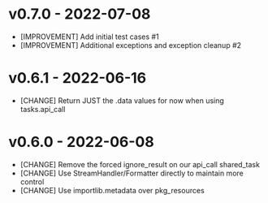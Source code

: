 # v0.7.0 - 2022-07-08

- [IMPROVEMENT] Add initial test cases #1
- [IMPROVEMENT] Additional exceptions and exception cleanup #2

# v0.6.1 - 2022-06-16

- [CHANGE] Return JUST the .data values for now when using tasks.api_call

# v0.6.0 - 2022-06-08

- [CHANGE] Remove the forced ignore_result on our api_call shared_task
- [CHANGE] Use StreamHandler/Formatter directly to maintain more control
- [CHANGE] Use importlib.metadata over pkg_resources
